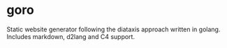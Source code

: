 # goro
Static website generator following the diataxis approach written in golang. Includes markdown, d2lang and C4 support.
